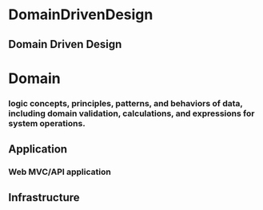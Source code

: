 # DomainDrivenDesign
## Domain Driven Design
# Domain 
### logic concepts, principles, patterns, and behaviors of data, including domain validation, calculations, and expressions for system operations.
## Application 
### Web MVC/API application
## Infrastructure
### 
